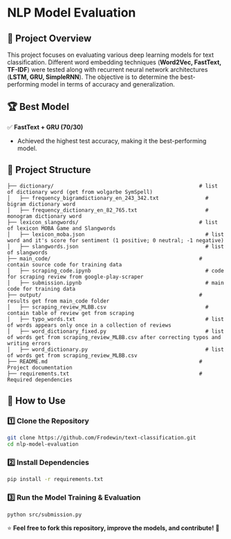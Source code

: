 # **NLP Model Evaluation**

## 📌 **Project Overview**
This project focuses on evaluating various deep learning models for text classification. Different word embedding techniques (**Word2Vec, FastText, TF-IDF**) were tested along with recurrent neural network architectures (**LSTM, GRU, SimpleRNN**). The objective is to determine the best-performing model in terms of accuracy and generalization.

## 🏆 **Best Model**  
✅ **FastText + GRU (70/30)**  
- Achieved the highest test accuracy, making it the best-performing model.

## 📂 **Project Structure**
```
├── dictionary/                                               # list of dictionary word (get from wolgarbe SymSpell)
│   ├── frequency_bigramdictionary_en_243_342.txt               # bigram dictionary word
│   ├── frequency_dictionary_en_82_765.txt                      # monogram dictionary word
├── lexicon_slangwords/                                       # list of lexicon MOBA Game and Slangwords
│   ├── lexicon_moba.json                                       # list word and it's score for sentiment (1 positive; 0 neutral; -1 negative)
│   ├── slangwords.json                                         # list of slangwords
├── main_code/                                                # contain source code for training data
│   ├── scraping_code.ipynb                                     # code for scraping review from google-play-scraper
│   ├── submission.ipynb                                        # main code for training data
├── output/                                                   # results get from main_code folder
│   ├── scraping_review_MLBB.csv                                # contain table of review get from scraping
│   ├── typo_words.txt                                          # list of words appears only once in a collection of reviews
│   ├── word_dictionary_fixed.py                                # list of words get from scraping_review_MLBB.csv after correcting typos and writing errors
│   ├── word_dictionary.py                                      # list of words get from scraping_review_MLBB.csv
├── README.md                                                 # Project documentation
├── requirements.txt                                          # Required dependencies
```

## 🚀 **How to Use**

### 1️⃣ **Clone the Repository**
```bash
git clone https://github.com/Frodewin/text-classification.git
cd nlp-model-evaluation
```

### 2️⃣ **Install Dependencies**
```bash
pip install -r requirements.txt
```

### 3️⃣ **Run the Model Training & Evaluation**
```bash
python src/submission.py
```

⭐ **Feel free to fork this repository, improve the models, and contribute!** 🚀
